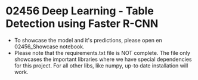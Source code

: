 # 02456 Deep Learning - Table Detection using Faster R-CNN

* To showcase the model and it's predictions, please open en 02456_Showcase notebook. 
* Please note that the requirements.txt file is NOT complete. The file only showcases the important libraries where we have special dependencies for this project. For all other libs, like numpy, up-to date installation will work.  


